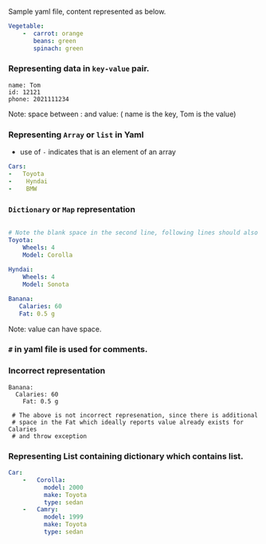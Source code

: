 
Sample yaml file, content represented as below. 
  
```yaml
Vegetable:
    -  carrot: orange
       beans: green
       spinach: green

```
### Representing data in __`key-value`__ pair.

```
name: Tom
id: 12121
phone: 2021111234
```
  Note: space between : and value: ( name is the key, Tom is the value)
  
### Representing __`Array`__ or __`list`__ in Yaml
 -  use of `-` indicates that is an element of an array

```yaml
Cars:
-   Toyota
-    Hyndai
-    BMW
```

### __`Dictionary`__ or __`Map`__ representation

```yaml

# Note the blank space in the second line, following lines should also had.
Toyota:
    Wheels: 4
    Model: Corolla
    
Hyndai:
    Wheels: 4
    Model: Sonota
```

```yaml
Banana:
   Calaries: 60
   Fat: 0.5 g
```
 Note: value can have space.
 
 ### `#` in yaml file is used for comments.
 
 ### Incorrect representation
 ```
 Banana:
   Calaries: 60
     Fat: 0.5 g
     
  # The above is not incorrect represenation, since there is additional
  # space in the Fat which ideally reports value already exists for Calaries
  # and throw exception
 ```
 
### Representing List containing dictionary which contains list. 
 ```yaml
 Car:
     -   Corolla:
           model: 2000
           make: Toyota
           type: sedan
     -   Camry:
           model: 1999
           make: Toyota
           type: sedan
 ```
